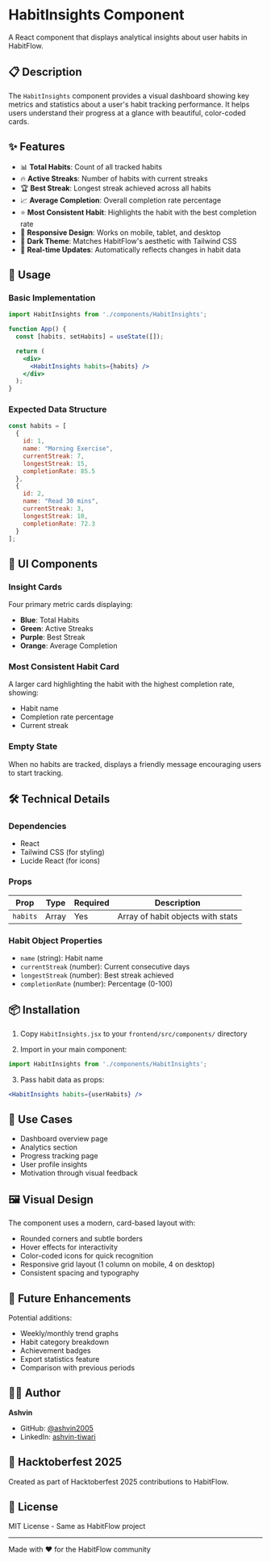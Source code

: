 # HabitInsights Component

A React component that displays analytical insights about user habits in HabitFlow.

## 📋 Description

The `HabitInsights` component provides a visual dashboard showing key metrics and statistics about a user's habit tracking performance. It helps users understand their progress at a glance with beautiful, color-coded cards.

## ✨ Features

- 📊 **Total Habits**: Count of all tracked habits
- 🔥 **Active Streaks**: Number of habits with current streaks
- 🏆 **Best Streak**: Longest streak achieved across all habits
- 📈 **Average Completion**: Overall completion rate percentage
- ⭐ **Most Consistent Habit**: Highlights the habit with the best completion rate
- 🎨 **Responsive Design**: Works on mobile, tablet, and desktop
- 🌙 **Dark Theme**: Matches HabitFlow's aesthetic with Tailwind CSS
- 🎯 **Real-time Updates**: Automatically reflects changes in habit data

## 🚀 Usage

### Basic Implementation

```jsx
import HabitInsights from './components/HabitInsights';

function App() {
  const [habits, setHabits] = useState([]);

  return (
    <div>
      <HabitInsights habits={habits} />
    </div>
  );
}
```

### Expected Data Structure

```javascript
const habits = [
  {
    id: 1,
    name: "Morning Exercise",
    currentStreak: 7,
    longestStreak: 15,
    completionRate: 85.5
  },
  {
    id: 2,
    name: "Read 30 mins",
    currentStreak: 3,
    longestStreak: 10,
    completionRate: 72.3
  }
];
```

## 🎨 UI Components

### Insight Cards
Four primary metric cards displaying:
- **Blue**: Total Habits
- **Green**: Active Streaks
- **Purple**: Best Streak
- **Orange**: Average Completion

### Most Consistent Habit Card
A larger card highlighting the habit with the highest completion rate, showing:
- Habit name
- Completion rate percentage
- Current streak

### Empty State
When no habits are tracked, displays a friendly message encouraging users to start tracking.

## 🛠️ Technical Details

### Dependencies
- React
- Tailwind CSS (for styling)
- Lucide React (for icons)

### Props

| Prop | Type | Required | Description |
|------|------|----------|-------------|
| `habits` | Array | Yes | Array of habit objects with stats |

### Habit Object Properties
- `name` (string): Habit name
- `currentStreak` (number): Current consecutive days
- `longestStreak` (number): Best streak achieved
- `completionRate` (number): Percentage (0-100)

## 📦 Installation

1. Copy `HabitInsights.jsx` to your `frontend/src/components/` directory

2. Import in your main component:
```jsx
import HabitInsights from './components/HabitInsights';
```

3. Pass habit data as props:
```jsx
<HabitInsights habits={userHabits} />
```

## 🎯 Use Cases

- Dashboard overview page
- Analytics section
- Progress tracking page
- User profile insights
- Motivation through visual feedback

## 🖼️ Visual Design

The component uses a modern, card-based layout with:
- Rounded corners and subtle borders
- Hover effects for interactivity
- Color-coded icons for quick recognition
- Responsive grid layout (1 column on mobile, 4 on desktop)
- Consistent spacing and typography

## 🔄 Future Enhancements

Potential additions:
- Weekly/monthly trend graphs
- Habit category breakdown
- Achievement badges
- Export statistics feature
- Comparison with previous periods

## 👨‍💻 Author

**Ashvin**
- GitHub: [@ashvin2005](https://github.com/ashvin2005)
- LinkedIn: [ashvin-tiwari](https://linkedin.com/in/ashvin-tiwari)

## 🎃 Hacktoberfest 2025

Created as part of Hacktoberfest 2025 contributions to HabitFlow.

## 📄 License

MIT License - Same as HabitFlow project

---

Made with ❤️ for the HabitFlow community